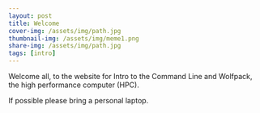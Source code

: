 ```yaml
---
layout: post
title: Welcome
cover-img: /assets/img/path.jpg
thumbnail-img: /assets/img/meme1.png
share-img: /assets/img/path.jpg
tags: [intro]
---
```


Welcome all, to the website for Intro to the Command Line and Wolfpack, the high performance computer (HPC).

If possible please bring a personal laptop. 







